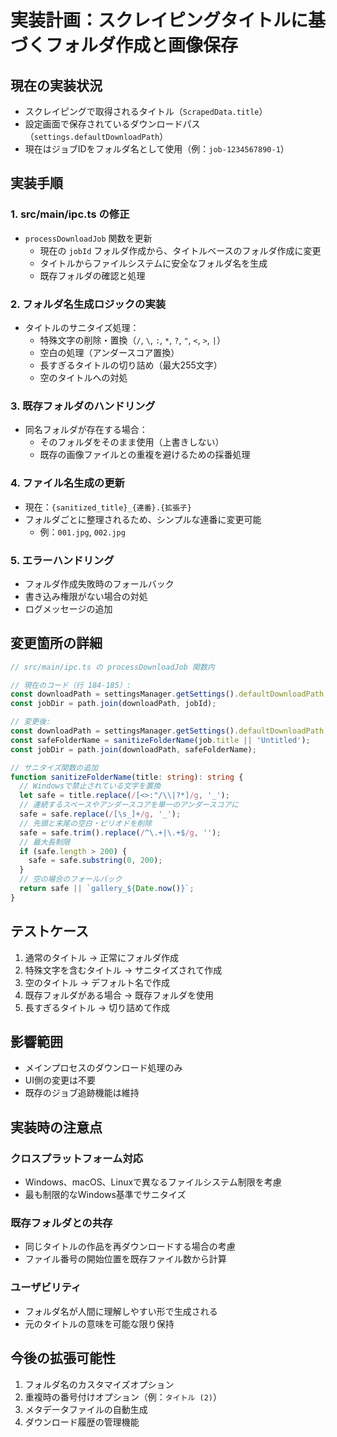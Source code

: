 # 実装計画：スクレイピングタイトルに基づくフォルダ作成と画像保存

## 現在の実装状況
- スクレイピングで取得されるタイトル（`ScrapedData.title`）
- 設定画面で保存されているダウンロードパス（`settings.defaultDownloadPath`）
- 現在はジョブIDをフォルダ名として使用（例：`job-1234567890-1`）

## 実装手順

### 1. **src/main/ipc.ts の修正**
- `processDownloadJob` 関数を更新
  - 現在の `jobId` フォルダ作成から、タイトルベースのフォルダ作成に変更
  - タイトルからファイルシステムに安全なフォルダ名を生成
  - 既存フォルダの確認と処理

### 2. **フォルダ名生成ロジックの実装**
- タイトルのサニタイズ処理：
  - 特殊文字の削除・置換（`/`, `\`, `:`, `*`, `?`, `"`, `<`, `>`, `|`）
  - 空白の処理（アンダースコア置換）
  - 長すぎるタイトルの切り詰め（最大255文字）
  - 空のタイトルへの対処

### 3. **既存フォルダのハンドリング**
- 同名フォルダが存在する場合：
  - そのフォルダをそのまま使用（上書きしない）
  - 既存の画像ファイルとの重複を避けるための採番処理

### 4. **ファイル名生成の更新**
- 現在：`{sanitized_title}_{連番}.{拡張子}`
- フォルダごとに整理されるため、シンプルな連番に変更可能
  - 例：`001.jpg`, `002.jpg`

### 5. **エラーハンドリング**
- フォルダ作成失敗時のフォールバック
- 書き込み権限がない場合の対処
- ログメッセージの追加

## 変更箇所の詳細

```typescript
// src/main/ipc.ts の processDownloadJob 関数内

// 現在のコード（行 184-185）:
const downloadPath = settingsManager.getSettings().defaultDownloadPath;
const jobDir = path.join(downloadPath, jobId);

// 変更後:
const downloadPath = settingsManager.getSettings().defaultDownloadPath;
const safeFolderName = sanitizeFolderName(job.title || 'Untitled');
const jobDir = path.join(downloadPath, safeFolderName);

// サニタイズ関数の追加
function sanitizeFolderName(title: string): string {
  // Windowsで禁止されている文字を置換
  let safe = title.replace(/[<>:"/\\|?*]/g, '_');
  // 連続するスペースやアンダースコアを単一のアンダースコアに
  safe = safe.replace(/[\s_]+/g, '_');
  // 先頭と末尾の空白・ピリオドを削除
  safe = safe.trim().replace(/^\.+|\.+$/g, '');
  // 最大長制限
  if (safe.length > 200) {
    safe = safe.substring(0, 200);
  }
  // 空の場合のフォールバック
  return safe || `gallery_${Date.now()}`;
}
```

## テストケース
1. 通常のタイトル → 正常にフォルダ作成
2. 特殊文字を含むタイトル → サニタイズされて作成
3. 空のタイトル → デフォルト名で作成
4. 既存フォルダがある場合 → 既存フォルダを使用
5. 長すぎるタイトル → 切り詰めて作成

## 影響範囲
- メインプロセスのダウンロード処理のみ
- UI側の変更は不要
- 既存のジョブ追跡機能は維持

## 実装時の注意点

### クロスプラットフォーム対応
- Windows、macOS、Linuxで異なるファイルシステム制限を考慮
- 最も制限的なWindows基準でサニタイズ

### 既存フォルダとの共存
- 同じタイトルの作品を再ダウンロードする場合の考慮
- ファイル番号の開始位置を既存ファイル数から計算

### ユーザビリティ
- フォルダ名が人間に理解しやすい形で生成される
- 元のタイトルの意味を可能な限り保持

## 今後の拡張可能性
1. フォルダ名のカスタマイズオプション
2. 重複時の番号付けオプション（例：`タイトル (2)`）
3. メタデータファイルの自動生成
4. ダウンロード履歴の管理機能